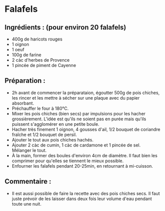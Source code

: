 # Falafels

## Ingrédients : (pour environ 20 falafels)
* 400g de haricots rouges
* 1 oignon
* 1 oeuf
* 100g de farine
* 2 càc d'herbes de Provence
* 1 pincée de piment de Cayenne

## Préparation :
* 2h avant de commencer la préparataion, égoutter 500g de pois chiches, les rincer et les mettre à sécher sur une plaque avec du papier absorbant.
* Préchauffer le four à 180°C.
* Mixer les pois chiches (bien secs) par impulsions pour les hacher grossièrement. L'idée est qu'ils ne soient pas en purée mais qu'ils puissent s'agglomérer en une petite boule.
* Hacher très finement 1 oignon, 4 gousses d'ail, 1/2 bouquet de coriandre fraîche et 1/2 bouquet de persil.
* Ajouter le tout aux pois chiches hachés.
* Ajouter 2 càc de cumin, 1 càc de cardamone et 1 pincée de sel. Mélanger le tout.
* À la main, former des boules d'environ 4cm de diamètre. Il faut bien les comprimer pour qu'elles se tiennent le mieux possible.
* Enfourner les falafels pendant 20-25min, en retournant à mi-cuisson.

## Commentaire :
* Il est aussi possible de faire la recette avec des pois chiches secs. Il faut juste prévoir de les laisser dans deux fois leur volume d'eau pendant toute une nuit.